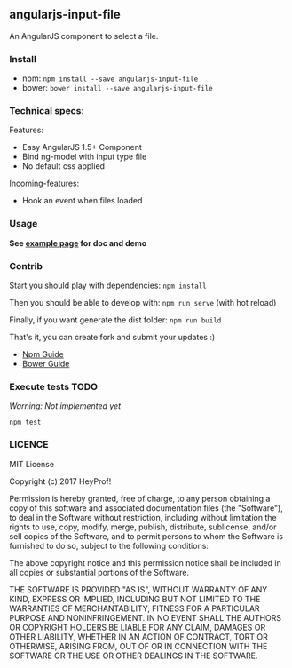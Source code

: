 ## angularjs-input-file

An AngularJS component to select a file.

### Install

- npm: `npm install --save angularjs-input-file`
- bower: `bower install --save angularjs-input-file`

### Technical specs:

Features:
- Easy AngularJS 1.5+ Component
- Bind ng-model with input type file
- No default css applied

Incoming-features:
- Hook an event when files loaded

### Usage

**See [example page](https://heyprof.github.io/angularjs-input-file/) for doc and demo**

### Contrib

Start you should play with dependencies: `npm install`

Then you should be able to develop with: `npm run serve` (with hot reload)

Finally, if you want generate the dist folder: `npm run build`

That's it, you can create fork and submit your updates :)

- [Npm Guide](https://docs.npmjs.com/getting-started/publishing-npm-packages)
- [Bower Guide](https://bower.io/docs/creating-packages/)

### Execute tests TODO

*Warning: Not implemented yet*

`npm test`

### LICENCE

MIT License

Copyright (c) 2017 HeyProf!

Permission is hereby granted, free of charge, to any person obtaining a copy
of this software and associated documentation files (the "Software"), to deal
in the Software without restriction, including without limitation the rights
to use, copy, modify, merge, publish, distribute, sublicense, and/or sell
copies of the Software, and to permit persons to whom the Software is
furnished to do so, subject to the following conditions:

The above copyright notice and this permission notice shall be included in all
copies or substantial portions of the Software.

THE SOFTWARE IS PROVIDED "AS IS", WITHOUT WARRANTY OF ANY KIND, EXPRESS OR
IMPLIED, INCLUDING BUT NOT LIMITED TO THE WARRANTIES OF MERCHANTABILITY,
FITNESS FOR A PARTICULAR PURPOSE AND NONINFRINGEMENT. IN NO EVENT SHALL THE
AUTHORS OR COPYRIGHT HOLDERS BE LIABLE FOR ANY CLAIM, DAMAGES OR OTHER
LIABILITY, WHETHER IN AN ACTION OF CONTRACT, TORT OR OTHERWISE, ARISING FROM,
OUT OF OR IN CONNECTION WITH THE SOFTWARE OR THE USE OR OTHER DEALINGS IN THE
SOFTWARE.